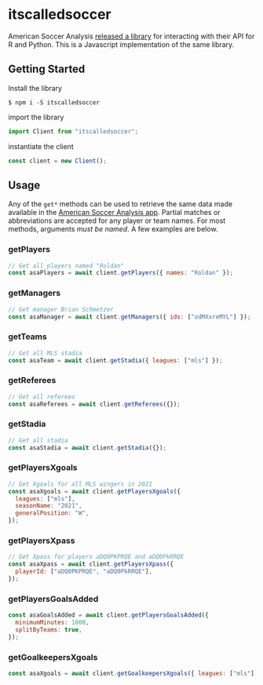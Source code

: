 # itscalledsoccer

American Soccer Analysis [released a library](https://www.americansocceranalysis.com/home/2022/2/9/introducing-itscalledsoccer) for interacting with their API for R and Python. This is a Javascript implementation of the same library.

## Getting Started

Install the library

```shell
$ npm i -S itscalledsoccer
```

import the library

```javascript
import Client from "itscalledsoccer";
```

instantiate the client

```javascript
const client = new Client();
```

## Usage

Any of the `get*` methods can be used to retrieve the same data made available in the [American Soccer Analysis app](https://app.americansocceranalysis.com/). Partial matches or abbreviations are accepted for any player or team names. For most methods, arguments _must be named_. A few examples are below.

### getPlayers

```javascript
// Get all players named "Roldan"
const asaPlayers = await client.getPlayers({ names: "Roldan" });
```

### getManagers

```javascript
// Get manager Brian Schmetzer
const asaManager = await client.getManagers({ ids: ["odMXxreMYL"] });
```

### getTeams

```javascript
// Get all MLS stadia
const asaTeam = await client.getStadia({ leagues: ["mls"] });
```

### getReferees

```javascript
// Get all referees
const asaReferees = await client.getReferees({});
```

### getStadia

```javascript
// Get all stadia
const asaStadia = await client.getStadia({});
```

### getPlayersXgoals

```javascript
// Get Xgoals for all MLS wingers in 2021
const asaXgoals = await client.getPlayersXgoals({
  leagues: ["mls"],
  seasonName: "2021",
  generalPosition: "W",
});
```

### getPlayersXpass

```javascript
// Get Xpass for players aDQ0PKPRQE and aDQ0PkRRQE
const asaXpass = await client.getPlayersXpass({
  playerId: ["aDQ0PKPRQE", "aDQ0PkRRQE"],
});
```

### getPlayersGoalsAdded

```javascript
const asaGoalsAdded = await client.getPlayersGoalsAdded({
  minimumMinutes: 1000,
  splitByTeams: true,
});
```

### getGoalkeepersXgoals

```javascript
const asaXgoals = await client.getGoalkeepersXgoals({ leagues: ["mls"] });
```
